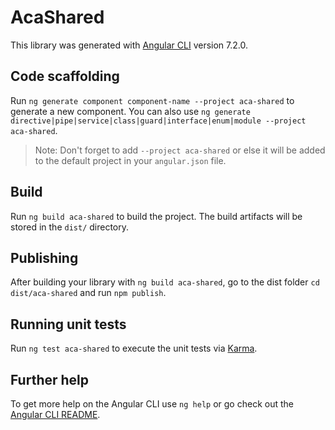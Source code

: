 # AcaShared

This library was generated with [Angular CLI](https://github.com/angular/angular-cli) version 7.2.0.

## Code scaffolding

Run `ng generate component component-name --project aca-shared` to generate a new component. You can also use `ng generate directive|pipe|service|class|guard|interface|enum|module --project aca-shared`.

> Note: Don't forget to add `--project aca-shared` or else it will be added to the default project in your `angular.json` file.

## Build

Run `ng build aca-shared` to build the project. The build artifacts will be stored in the `dist/` directory.

## Publishing

After building your library with `ng build aca-shared`, go to the dist folder `cd dist/aca-shared` and run `npm publish`.

## Running unit tests

Run `ng test aca-shared` to execute the unit tests via [Karma](https://karma-runner.github.io).

## Further help

To get more help on the Angular CLI use `ng help` or go check out the [Angular CLI README](https://github.com/angular/angular-cli/blob/master/README.md).
